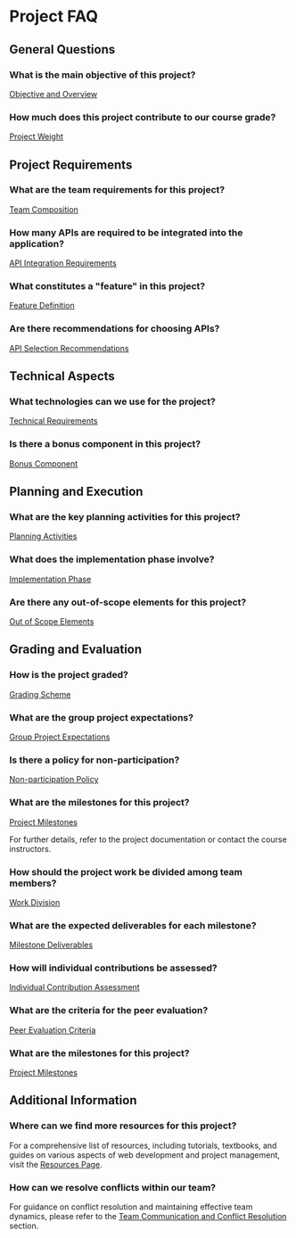 # Project FAQ

## General Questions

### What is the main objective of this project?
[Objective and Overview](https://parsa-rajabi.github.io/cpsc-2350/project#overview)

### How much does this project contribute to our course grade?
[Project Weight](https://parsa-rajabi.github.io/cpsc-2350/project#overview)

## Project Requirements

### What are the team requirements for this project?
[Team Composition](https://parsa-rajabi.github.io/cpsc-2350/project#overview)

### How many APIs are required to be integrated into the application?
[API Integration Requirements](https://parsa-rajabi.github.io/cpsc-2350/project#about)

### What constitutes a "feature" in this project?
[Feature Definition](https://parsa-rajabi.github.io/cpsc-2350/project#about)

### Are there recommendations for choosing APIs?
[API Selection Recommendations](https://github.com/public-apis/public-apis)

## Technical Aspects

### What technologies can we use for the project?
[Technical Requirements](https://parsa-rajabi.github.io/cpsc-2350/project#technical-requirements)

### Is there a bonus component in this project?
[Bonus Component](https://parsa-rajabi.github.io/cpsc-2350/project#bonus)

## Planning and Execution

### What are the key planning activities for this project?
[Planning Activities](https://parsa-rajabi.github.io/cpsc-2350/project#planning)

### What does the implementation phase involve?
[Implementation Phase](https://parsa-rajabi.github.io/cpsc-2350/project#implementation)

### Are there any out-of-scope elements for this project?
[Out of Scope Elements](https://parsa-rajabi.github.io/cpsc-2350/project#out-of-scope)

## Grading and Evaluation

### How is the project graded?
[Grading Scheme](https://parsa-rajabi.github.io/cpsc-2350/project#breakdown)

### What are the group project expectations?
[Group Project Expectations](https://parsa-rajabi.github.io/cpsc-2350/project#group-project-expectations)

### Is there a policy for non-participation?
[Non-participation Policy](https://parsa-rajabi.github.io/cpsc-2350/project#group-project-participation-policy)

### What are the milestones for this project?
[Project Milestones](https://parsa-rajabi.github.io/cpsc-2350/project#structure)

For further details, refer to the project documentation or contact the course instructors.

### How should the project work be divided among team members?
[Work Division](https://parsa-rajabi.github.io/cpsc-2350/project#planning)

### What are the expected deliverables for each milestone?
[Milestone Deliverables](https://parsa-rajabi.github.io/cpsc-2350/project#structure)

### How will individual contributions be assessed?
[Individual Contribution Assessment](https://parsa-rajabi.github.io/cpsc-2350/project#individual-marks)

### What are the criteria for the peer evaluation?
[Peer Evaluation Criteria](https://parsa-rajabi.github.io/cpsc-2350/project#individual-marks)

### What are the milestones for this project?
[Project Milestones](https://parsa-rajabi.github.io/cpsc-2350/project#structure)

## Additional Information

### Where can we find more resources for this project?
For a comprehensive list of resources, including tutorials, textbooks, and guides on various aspects of web development and project management, visit the [Resources Page](/resources).

### How can we resolve conflicts within our team?
For guidance on conflict resolution and maintaining effective team dynamics, please refer to the [Team Communication and Conflict Resolution](https://parsa-rajabi.github.io/cpsc-2350/project#group-project-expectations) section.
